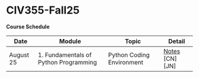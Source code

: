 # CIV355-Fall25


**Course Schedule**

|Date          |Module          |Topic        |Detail      |
| -------------|----------------|-------------|------------|
|August 25       |1. Fundamentals of Python Programming   |Python Coding Environment| [Notes](Lecture%20Notes/Module%201.pdf) [CN] [JN]|

 


